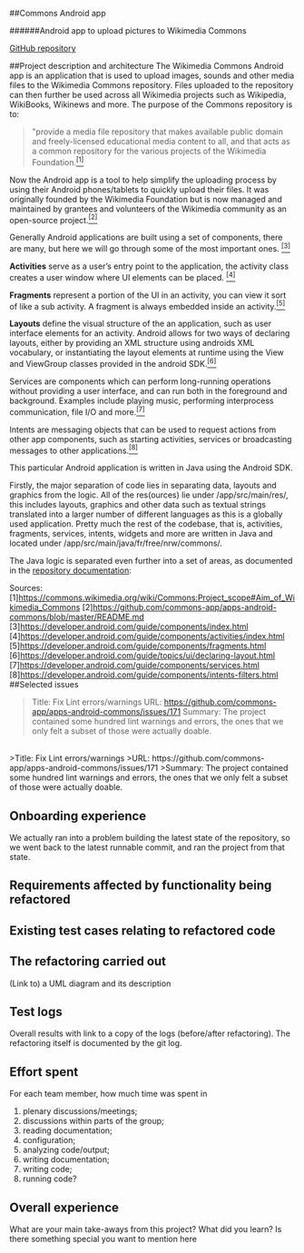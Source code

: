 

##Commons Android app

######Android app to upload pictures to Wikimedia Commons

[GitHub repository](https://github.com/commons-app)
<br>

##Project description and architecture
The Wikimedia Commons Android app is an application that is used to upload images, sounds and other media files to the Wikimedia Commons repository. Files uploaded to the repository can then further be used across all Wikimedia projects such as Wikipedia, WikiBooks, Wikinews and more. The purpose of the Commons repository is to:
> "provide a media file repository that makes available public domain and freely-licensed educational media content to all, and that acts as a common repository for the various projects of the Wikimedia Foundation.[<sup>[1]</sup>](#sources)

Now the Android app is a tool to help simplify the uploading process by using their Android phones/tablets to quickly upload their files. It was originally founded by the Wikimedia Foundation but is now managed and maintained by grantees and volunteers of the Wikimedia community as an open-source project.[<sup>[2]</sup>](#sources)

Generally Android applications are built using a set of components, there are many, but here we will go through some of the most important ones. [<sup>[3]</sup>](#sources)

**Activities** serve as a user’s entry point to the application, the activity class creates a user window where UI elements can be placed. [<sup>[4]</sup>](#sources)

**Fragments** represent a portion of the UI in an activity, you can view it sort of like a sub activity. A fragment is always embedded inside an activity.[<sup>[5]</sup>](#sources)

**Layouts** define the visual structure of the an application, such as user interface elements for an activity. Android allows for two ways of declaring layouts, either by providing an XML structure using androids XML vocabulary, or instantiating the layout elements at runtime using the View and ViewGroup classes provided in the android SDK.[<sup>[6]</sup>](#sources)

Services are components which can perform long-running operations without providing a user interface, and can run both in the foreground and background. Examples include playing music, performing interprocess communication, file I/O and more.[<sup>[7]</sup>](#sources)

Intents are messaging objects that can be used to request actions from other app components, such as starting activities, services or broadcasting messages to other applications.[<sup>[8]</sup>](#sources)

This particular Android application is written in Java using the Android SDK.

Firstly, the major separation of code lies in separating data, layouts and graphics from the logic. All of the res(ources) lie under /app/src/main/res/, this includes layouts, graphics and other data such as textual strings translated into a larger number of different languages as this is a globally used application. Pretty much the rest of the codebase, that is, activities, fragments, services, intents, widgets and more are written in Java and located under  /app/src/main/java/fr/free/nrw/commons/.

The Java logic is separated even further into a set of areas, as documented in the [repository documentation](https://github.com/commons-app/apps-android-commons/wiki/Technical-Overview):

 <a id="sources">Sources:</a>
[1]https://commons.wikimedia.org/wiki/Commons:Project_scope#Aim_of_Wikimedia_Commons
[2]https://github.com/commons-app/apps-android-commons/blob/master/README.md
[3]https://developer.android.com/guide/components/index.html
[4]https://developer.android.com/guide/components/activities/index.html
[5]https://developer.android.com/guide/components/fragments.html
[6]https://developer.android.com/guide/topics/ui/declaring-layout.html
[7]https://developer.android.com/guide/components/services.html
[8]https://developer.android.com/guide/components/intents-filters.html
<br>
##Selected issues

>Title: Fix Lint errors/warnings
>URL: https://github.com/commons-app/apps-android-commons/issues/171
>Summary: The project contained some hundred lint warnings and errors, the ones that we only felt a subset of those were actually doable.

<br>
>Title: Fix Lint errors/warnings
>URL: https://github.com/commons-app/apps-android-commons/issues/171
>Summary: The project contained some hundred lint warnings and errors, the ones that we only felt a subset of those were actually doable.

## Onboarding experience
We actually ran into a problem building the latest state of the repository, so we went back to the latest runnable commit, and ran the project from that state.

## Requirements affected by functionality being refactored
## Existing test cases relating to refactored code
## The refactoring carried out
(Link to) a UML diagram and its description
## Test logs
Overall results with link to a copy of the logs (before/after
refactoring).
The refactoring itself is documented by the git log.
## Effort spent
For each team member, how much time was spent in
1.  plenary discussions/meetings;
2.  discussions within parts of the group;
3.  reading documentation;
4.  configuration;
5.  analyzing code/output;
6.  writing documentation;
7.  writing code;
8.  running code?

## Overall experience
What are your main take-aways from this project? What did you learn?
Is there something special you want to mention here

